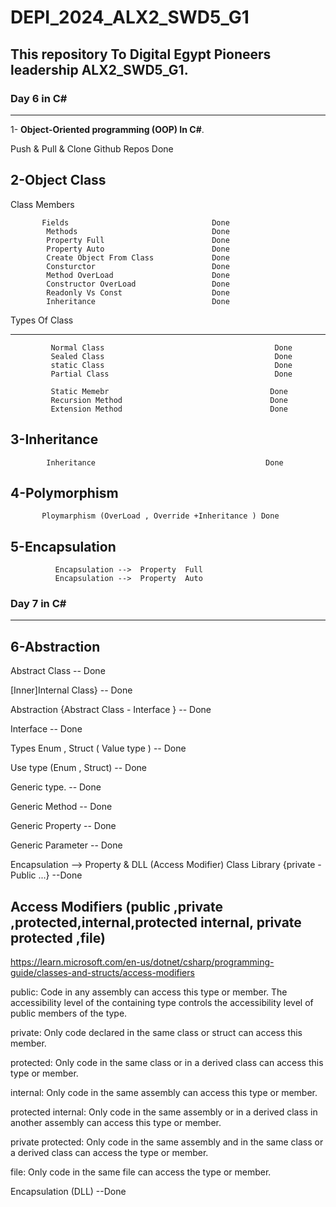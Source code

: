 # DEPI_2024_ALX2_SWD5_G1
## This repository To Digital Egypt Pioneers leadership ALX2_SWD5_G1.
### Day 6  in C# 
------------------
1- **Object-Oriented programming (OOP) In C#**.

Push & Pull & Clone Github Repos                 Done

2-Object Class
---------------
Class Members 

           Fields                                Done 
            Methods                              Done        
            Property Full                        Done
            Property Auto                        Done        
            Create Object From Class             Done 
            Consturctor                          Done 
            Method OverLoad                      Done
            Constructor OverLoad                 Done  
            Readonly Vs Const                    Done
            Inheritance                          Done

Types Of Class 
***************
             Normal Class                                      Done 
             Sealed Class                                      Done 
             static Class                                      Done  
             Partial Class                                     Done

             Static Memebr                                    Done          
             Recursion Method                                 Done 
             Extension Method                                 Done    

3-Inheritance
---------------
            Inheritance                                      Done 
            
4-Polymorphism 
---------------
           Ploymarphism (OverLoad , Override +Inheritance ) Done
           
5-Encapsulation
-----------------
              Encapsulation -->  Property  Full 
              Encapsulation -->  Property  Auto
                                                                  

### Day 7  in C# 
------------------
6-Abstraction
------------------
Abstract Class                              -- Done 

[Inner]Internal Class}                      -- Done 

Abstraction {Abstract Class - Interface }   -- Done

Interface                                   -- Done

Types Enum , Struct ( Value type )          -- Done

Use type (Enum , Struct)                    -- Done

Generic type.                               -- Done 

Generic Method                              -- Done 

Generic Property                            -- Done 

Generic Parameter                           -- Done 

Encapsulation -->  Property  & DLL (Access Modifier)  Class Library {private - Public ...}   --Done 

Access Modifiers                            (public ,private ,protected,internal,protected internal, private protected ,file)
-----------------
https://learn.microsoft.com/en-us/dotnet/csharp/programming-guide/classes-and-structs/access-modifiers


public: Code in any assembly can access this type or member. The accessibility level of the containing type controls the accessibility level of public members of the type.

private: Only code declared in the same class or struct can access this member.

protected: Only code in the same class or in a derived class can access this type or member.

internal: Only code in the same assembly can access this type or member.

protected internal: Only code in the same assembly or in a derived class in another assembly can access this type or member.

private protected: Only code in the same assembly and in the same class or a derived class can access the type or member.

file: Only code in the same file can access the type or member.

Encapsulation (DLL)                                                                          --Done 
